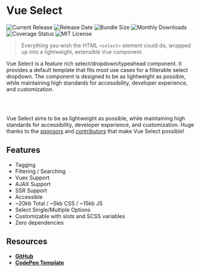 <SponsorBanner />

# Vue Select

![Current Release](https://img.shields.io/github/release/sagalbot/shipblu-vue-select.svg?style=flat-square)
![Release Date](https://img.shields.io/github/release-date/sagalbot/shipblu-vue-select?style=flat-square)
![Bundle Size](https://flat.badgen.net/bundlephobia/min/shipblu-vue-select)
![Monthly Downloads](https://img.shields.io/npm/dm/shipblu-vue-select.svg?style=flat-square)
![Coverage Status](https://coveralls.io/repos/github/sagalbot/shipblu-vue-select/badge.svg?branch=master)
![MIT License](https://img.shields.io/github/license/sagalbot/shipblu-vue-select.svg?style=flat-square)

> Everything you wish the HTML `<select>` element could do, wrapped
> up into a lightweight, extensible Vue component.

Vue Select is a feature rich select/dropdown/typeahead component. It provides a default
template that fits most use cases for a filterable select dropdown. The component is designed to be as
lightweight as possible, while maintaining high standards for accessibility,
developer experience, and customization.

<div style="max-width:25rem; margin: 0 auto; padding: 1rem 0;">
  <country-select />  
</div>

Vue Select aims to be as lightweight as possible, while maintaining high standards for accessibility,
developer experience, and customization. Huge thanks to the [sponsors](sponsors.md) and
[contributors](contributors.md) that make Vue Select possible!

## Features

- Tagging
- Filtering / Searching
- Vuex Support
- AJAX Support
- SSR Support
- Accessible
- ~20kb Total / ~5kb CSS / ~15kb JS
- Select Single/Multiple Options
- Customizable with slots and SCSS variables
- Zero dependencies

## Resources

- **[GitHub](https://github.com/sagalbot/shipblu-vue-select)**
- **[CodePen Template](http://codepen.io/sagalbot/pen/NpwrQO)**
